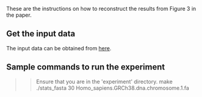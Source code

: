 These are the instructions on how to reconstruct the results from Figure 3 in the paper.

## Get the input data

The input data can be obtained from [here](ftp://ftp.ensembl.org/pub/release-88/fasta/homo_sapiens/dna/).
   
## Sample commands to run the experiment
  >> Ensure that you are in the 'experiment' directory.
  >> make
  >> ./stats_fasta 30 Homo_sapiens.GRCh38.dna.chromosome.1.fa

